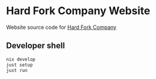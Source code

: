 # Hard Fork Company Website

Website source code for [Hard Fork Company](https://hardfork.company)

## Developer shell

```bash
nix develop
just setup
just run
```

